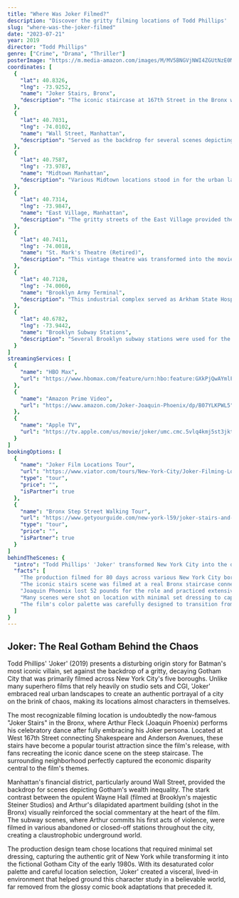 ```yaml
---
title: "Where Was Joker Filmed?"
description: "Discover the gritty filming locations of Todd Phillips' 'Joker' (2019), exploring the real streets and landmarks of New York City that were transformed into the urban decay of Gotham City."
slug: "where-was-the-joker-filmed"
date: "2023-07-21"
year: 2019
director: "Todd Phillips"
genre: ["Crime", "Drama", "Thriller"]
posterImage: "https://m.media-amazon.com/images/M/MV5BNGVjNWI4ZGUtNzE0MS00YTJmLWE0ZDctN2ZiYTk2YmI3NTYyXkEyXkFqcGdeQXVyMTkxNjUyNQ@@._V1_.jpg"
coordinates: [
  {
    "lat": 40.8326,
    "lng": -73.9252,
    "name": "Joker Stairs, Bronx",
    "description": "The iconic staircase at 167th Street in the Bronx where Arthur Fleck dances down after fully embracing his Joker persona."
  },
  {
    "lat": 40.7031,
    "lng": -74.0102,
    "name": "Wall Street, Manhattan",
    "description": "Served as the backdrop for several scenes depicting Gotham City's financial district and wealth disparity."
  },
  {
    "lat": 40.7587,
    "lng": -73.9787,
    "name": "Midtown Manhattan",
    "description": "Various Midtown locations stood in for the urban landscape of Gotham City, featuring its towering skyscrapers."
  },
  {
    "lat": 40.7314,
    "lng": -73.9847,
    "name": "East Village, Manhattan",
    "description": "The gritty streets of the East Village provided the perfect setting for Arthur's apartment building and neighborhood."
  },
  {
    "lat": 40.7411,
    "lng": -74.0018,
    "name": "St. Mark's Theatre (Retired)",
    "description": "This vintage theatre was transformed into the movie house where Arthur watches Charlie Chaplin's 'Modern Times'."
  },
  {
    "lat": 40.7128,
    "lng": -74.0060,
    "name": "Brooklyn Army Terminal",
    "description": "This industrial complex served as Arkham State Hospital where Arthur's mother was institutionalized."
  },
  {
    "lat": 40.6782,
    "lng": -73.9442,
    "name": "Brooklyn Subway Stations",
    "description": "Several Brooklyn subway stations were used for the pivotal scene where Arthur commits his first violent act."
  }
]
streamingServices: [
  {
    "name": "HBO Max",
    "url": "https://www.hbomax.com/feature/urn:hbo:feature:GXkPjQwAYmlFvjSoaQAVQ"
  },
  {
    "name": "Amazon Prime Video",
    "url": "https://www.amazon.com/Joker-Joaquin-Phoenix/dp/B07YLKPWL5"
  },
  {
    "name": "Apple TV",
    "url": "https://tv.apple.com/us/movie/joker/umc.cmc.5vlq4kmj5st3jktugsdh6ylly"
  }
]
bookingOptions: [
  {
    "name": "Joker Film Locations Tour",
    "url": "https://www.viator.com/tours/New-York-City/Joker-Filming-Locations-Tour/d687-73883P15",
    "type": "tour",
    "price": "",
    "isPartner": true
  },
  {
    "name": "Bronx Step Street Walking Tour",
    "url": "https://www.getyourguide.com/new-york-l59/joker-stairs-and-bronx-tour-t373371/",
    "type": "tour",
    "price": "",
    "isPartner": true
  }
]
behindTheScenes: {
  "intro": "Todd Phillips' 'Joker' transformed New York City into the dark, decaying Gotham City of the early 1980s. The film's production design team meticulously selected locations that would reflect the economic disparity and urban decay central to the film's themes.",
  "facts": [
    "The production filmed for 80 days across various New York City boroughs, primarily in the Bronx, Manhattan, and Brooklyn.",
    "The iconic stairs scene was filmed at a real Bronx staircase connecting Shakespeare and Anderson Avenues, which has since become a tourist attraction.",
    "Joaquin Phoenix lost 52 pounds for the role and practiced extensively to perfect the Joker's distinctive dance movements.",
    "Many scenes were shot on location with minimal set dressing to capture the authentic feel of New York City.",
    "The film's color palette was carefully designed to transition from muted, somber tones at the beginning to more vibrant colors as Arthur transforms into Joker."
  ]
}
---
```


## Joker: The Real Gotham Behind the Chaos

Todd Phillips' 'Joker' (2019) presents a disturbing origin story for Batman's most iconic villain, set against the backdrop of a gritty, decaying Gotham City that was primarily filmed across New York City's five boroughs. Unlike many superhero films that rely heavily on studio sets and CGI, 'Joker' embraced real urban landscapes to create an authentic portrayal of a city on the brink of chaos, making its locations almost characters in themselves.

The most recognizable filming location is undoubtedly the now-famous "Joker Stairs" in the Bronx, where Arthur Fleck (Joaquin Phoenix) performs his celebratory dance after fully embracing his Joker persona. Located at West 167th Street connecting Shakespeare and Anderson Avenues, these stairs have become a popular tourist attraction since the film's release, with fans recreating the iconic dance scene on the steep staircase. The surrounding neighborhood perfectly captured the economic disparity central to the film's themes.

Manhattan's financial district, particularly around Wall Street, provided the backdrop for scenes depicting Gotham's wealth inequality. The stark contrast between the opulent Wayne Hall (filmed at Brooklyn's majestic Steiner Studios) and Arthur's dilapidated apartment building (shot in the Bronx) visually reinforced the social commentary at the heart of the film. The subway scenes, where Arthur commits his first acts of violence, were filmed in various abandoned or closed-off stations throughout the city, creating a claustrophobic underground world.

The production design team chose locations that required minimal set dressing, capturing the authentic grit of New York while transforming it into the fictional Gotham City of the early 1980s. With its desaturated color palette and careful location selection, 'Joker' created a visceral, lived-in environment that helped ground this character study in a believable world, far removed from the glossy comic book adaptations that preceded it.